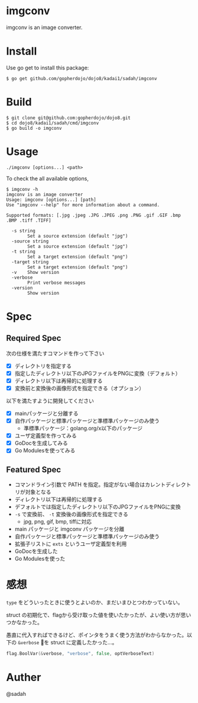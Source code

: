 # imgconv

imgconv is an image converter.

# Install

Use go get to install this package:

```
$ go get github.com/gopherdojo/dojo8/kadai1/sadah/imgconv
```

# Build


```
$ git clone git@github.com:gopherdojo/dojo8.git
$ cd dojo8/kadai1/sadah/cmd/imgconv
$ go build -o imgconv
```

# Usage

```
./imgconv [options...] <path>
```

To check the all available options,

```
$ imgconv -h
imgconv is an image converter
Usage: imgconv [options...] [path]
Use "imgconv --help" for more information about a command.

Supported formats: [.jpg .jpeg .JPG .JPEG .png .PNG .gif .GIF .bmp .BMP .tiff .TIFF]

  -s string
        Set a source extension (default "jpg")
  -source string
        Set a source extension (default "jpg")
  -t string
        Set a target extension (default "png")
  -target string
        Set a target extension (default "png")
  -v    Show version
  -verbose
        Print verbose messages
  -version
        Show version
```

# Spec

## Required Spec

次の仕様を満たすコマンドを作って下さい

* [x] ディレクトリを指定する
* [x] 指定したディレクトリ以下のJPGファイルをPNGに変換（デフォルト）
* [x] ディレクトリ以下は再帰的に処理する
* [x] 変換前と変換後の画像形式を指定できる（オプション）

以下を満たすように開発してください
* [x] mainパッケージと分離する
* [x] 自作パッケージと標準パッケージと準標準パッケージのみ使う
    * 準標準パッケージ：golang.org/x以下のパッケージ
* [x] ユーザ定義型を作ってみる
* [x] GoDocを生成してみる
* [x] Go Modulesを使ってみる

## Featured Spec

* コマンドライン引数で PATH を指定。指定がない場合はカレントディレクトリが対象となる
* ディレクトリ以下は再帰的に処理する
* デフォルトでは指定したディレクトリ以下のJPGファイルをPNGに変換
* `-s` で変換前、 `-t` 変換後の画像形式を指定できる
    * jpg, png, gif, bmp, tiffに対応
* main パッケージと imgconv パッケージを分離
* 自作パッケージと標準パッケージと準標準パッケージのみ使う
* 拡張子リストに `exts` というユーザ定義型を利用
* GoDocを生成した
* Go Modulesを使った

# 感想

`type` をどういったときに使うとよいのか、まだいまひとつわかっていない。


struct の初期化で、flagから受け取った値を使いたかったが、よい使い方が思いつかなかった。

愚直に代入すればできるけど、ポインタをうまく使う方法がわからなかった。以下の `&verbose` を struct に定義したかった…。

```go
flag.BoolVar(&verbose, "verbose", false, optVerboseText)
```

# Auther

@sadah
